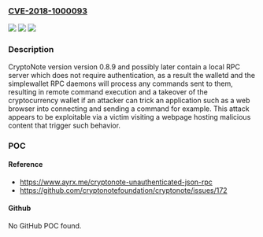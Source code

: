 ### [CVE-2018-1000093](https://cve.mitre.org/cgi-bin/cvename.cgi?name=CVE-2018-1000093)
![](https://img.shields.io/static/v1?label=Product&message=n%2Fa&color=blue)
![](https://img.shields.io/static/v1?label=Version&message=n%2Fa&color=blue)
![](https://img.shields.io/static/v1?label=Vulnerability&message=n%2Fa&color=brighgreen)

### Description

CryptoNote version version 0.8.9 and possibly later contain a local RPC server which does not require authentication, as a result the walletd and the simplewallet RPC daemons will process any commands sent to them, resulting in remote command execution and a takeover of the cryptocurrency wallet if an attacker can trick an application such as a web browser into connecting and sending a command for example. This attack appears to be exploitable via a victim visiting a webpage hosting malicious content that trigger such behavior.

### POC

#### Reference
- https://www.ayrx.me/cryptonote-unauthenticated-json-rpc
- https://github.com/cryptonotefoundation/cryptonote/issues/172

#### Github
No GitHub POC found.

